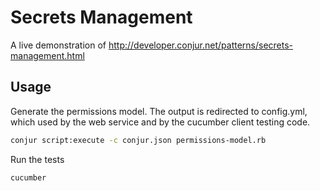 Secrets Management
==================

A live demonstration of http://developer.conjur.net/patterns/secrets-management.html

Usage
-----

Generate the permissions model. The output is redirected to config.yml, which used by the web service and by the 
cucumber client testing code.

```bash
conjur script:execute -c conjur.json permissions-model.rb
```

Run the tests

```bash
cucumber
```
